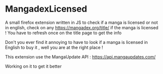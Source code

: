 # MangadexLicensed
A small firefox extension written in JS to check if a manga is licensed or not in english, check on any https://mangadex.org/title/ if the manga is licensed ! You have to refresh once on the title page to get the info

Don't you ever find it annoying to have to look if a manga is licensed in English to buy it , well you are at the right place !

This extension use the MangaUpdate API : https://api.mangaupdates.com/

Working on it to get it better
